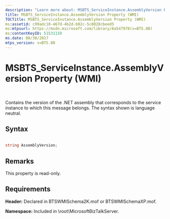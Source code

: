 ```yaml
---
description: "Learn more about: MSBTS_ServiceInstance.AssemblyVersion Property (WMI)"
title: MSBTS_ServiceInstance.AssemblyVersion Property (WMI)
TOCTitle: MSBTS_ServiceInstance.AssemblyVersion Property (WMI)
ms:assetid: c99adc10-467d-4b2d-b92c-5c8028cbeed5
ms:mtpsurl: https://msdn.microsoft.com/library/Aa547978(v=BTS.80)
ms:contentKeyID: 51531159
ms.date: 08/30/2017
mtps_version: v=BTS.80
---
```


# MSBTS\_ServiceInstance.AssemblyVersion Property (WMI)

 

Contains the version of the .NET assembly that corresponds to the service instance to which this message belongs. The syntax shown is language neutral.

## Syntax

```C#
  
string AssemblyVersion;  
```

## Remarks

This property is read-only.

## Requirements

**Header:** Declared in BTSWMISchema2K.mof or BTSWMISchemaXP.mof.

**Namespace:** Included in \\root\\MicrosoftBizTalkServer.

